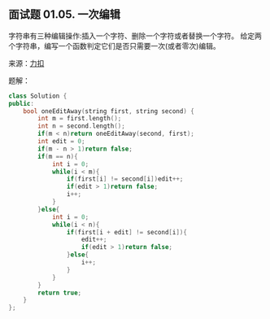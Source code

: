 ## 面试题 01.05. 一次编辑
字符串有三种编辑操作:插入一个字符、删除一个字符或者替换一个字符。 给定两个字符串，编写一个函数判定它们是否只需要一次(或者零次)编辑。

来源：[力扣](https://leetcode-cn.com/problems/one-away-lcci/)

题解：
```C++
class Solution {
public:
    bool oneEditAway(string first, string second) {
        int m = first.length();
        int n = second.length();
        if(m < n)return oneEditAway(second, first);
        int edit = 0;
        if(m - n > 1)return false;
        if(m == n){
            int i = 0;
            while(i < m){
                if(first[i] != second[i])edit++;
                if(edit > 1)return false;
                i++;
            }
        }else{
            int i = 0; 
            while(i < n){
                if(first[i + edit] != second[i]){
                    edit++;
                    if(edit > 1)return false;
                }else{
                    i++;
                }
            }
        }
        return true;
    }
};
```
